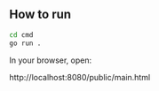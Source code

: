 ## How to run

```bash
cd cmd
go run .
```

In your browser, open: 

http://localhost:8080/public/main.html
